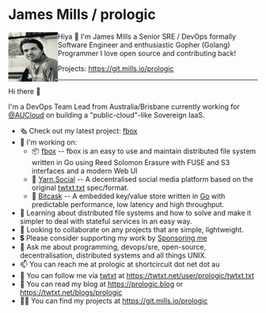 # James Mills / prologic

<img align="left" width="100" height="100" src="https://raw.githubusercontent.com/prologic/prologic/master/static/me.png" />

Hiya 👋 I'm James Mills a Senior SRE / DevOps formally Software Engineer and enthusiastic Gopher (Golang) Programmer I love open source and contributing back!

- Projects: https://git.mills.io/prologic

----

Hi there 👋

I'm a DevOps Team Lead from Australia/Brisbane currently working for
[@AUCloud](https://git.mills.io/aucloud) on building a "public-cloud"-like
Sovereign IaaS.

- 🗞 Check out my latest project: [fbox](https://git.mills.io/prologic/fbox)
- 🚧 I'm working on:
  - 📦 [fbox](https://git.mills.io/prologic/fbox) -- fbox is an easy to use
       and maintain distributed file system written in Go using Reed Solomon
       Erasure with FUSE and S3 interfaces and a modern Web UI
  - 📕 [Yarn.Social](#TBD) -- A decentralised social media platform based on
       the original [twtxt.txt](https://twtxt.readthedocs.org) spec/format.
  - 🔑 [Bitcask](https://git.mills.io/prologic/bitcask) -- A embedded
       key/value store written in [Go](https://golang.org) with predictable
       performance, low latency and high throughput.
- 📖 Learning about distributed file systems and how to solve and make it
     simpler to deal with stateful services in an easy way.
- 🙋 Looking to collaborate on any projects that are simple, lightweight.
- 💲 Please consider supporting my work by [Sponsoring me](https://github.com/sponsors/prologic)
- 💬 Ask me about programming, devops/sre, open-source, decentralisation,
     distributed systems and all things UNIX.
- 📫 You can reach me at prologic at shortcircuit dot net dot au
- 📕 You can follow me via [twtxt](https://twtxt.readthedocs.org) at https://twtxt.net/user/prologic/twtxt.txt
- 📰 You can read my blog at https://prologic.blog or https://twtxt.net/blogs/prologic
- 👨‍💻 You can find my projects at https://git.mills.io/prologic
